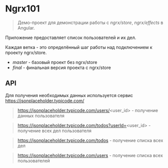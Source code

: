 # Ngrx101

> Демо-проект для демонстрации работы с *ngrx/store*, *ngrx/effects* в Angular. 

Приложение предоставляет список пользователей и их дел.

Каждая ветка - это определённый шаг работы над подключением к проекту ngrx/store.

- *master* - базовый проект без ngrx/store
- *final* - финальная версия проекта с ngrx/store

## API

Для получения необходимых данных используется сервис https://jsonplaceholder.typicode.com/

> https://jsonplaceholder.typicode.com/users/<user_id> - получение данных пользователя

> https://jsonplaceholder.typicode.com/todos?userId=<user_id> - получение всех дел пользователя

> https://jsonplaceholder.typicode.com/todos - получение списка всех дел

> https://jsonplaceholder.typicode.com/users - получение списка всех пользователей


